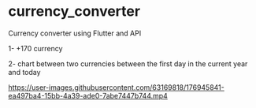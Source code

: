 # currency_converter

Currency converter using Flutter and API
 
 1- +170 currency  
   
 2- chart between two currencies between the first day in the current year and today
 
 https://user-images.githubusercontent.com/63169818/176945841-ea497ba4-15bb-4a39-ade0-7abe7447b744.mp4


